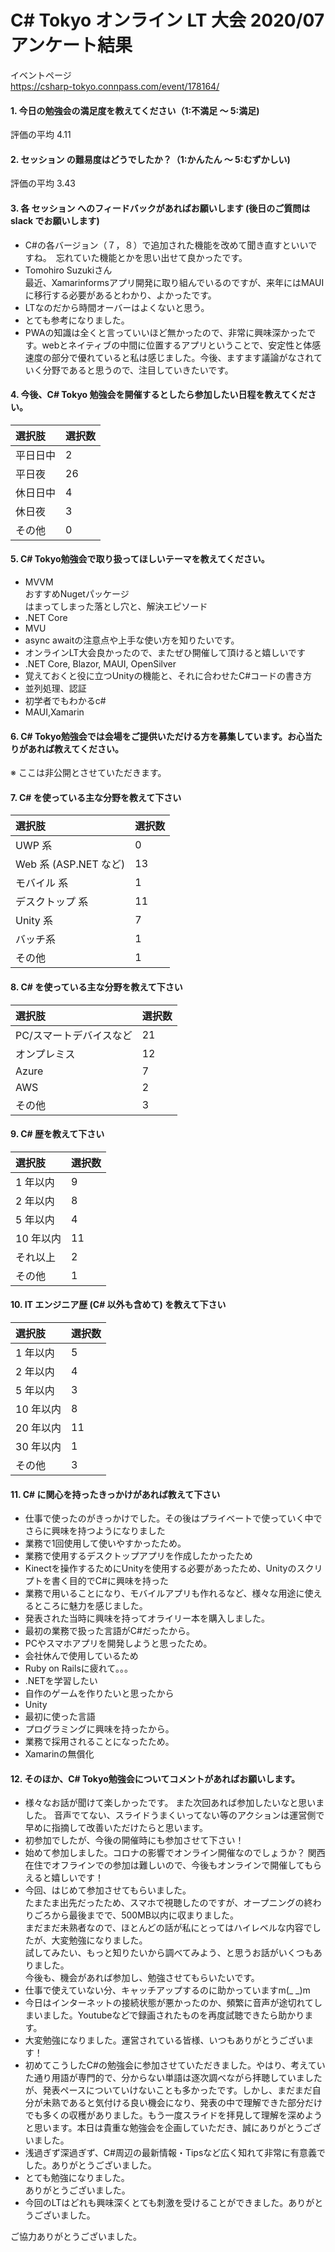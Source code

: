 # C# Tokyo オンライン LT 大会 2020/07 アンケート結果

イベントページ  
https://csharp-tokyo.connpass.com/event/178164/

#### 1. 今日の勉強会の満足度を教えてください（1:不満足 〜 5:満足)

評価の平均 4.11

#### 2. セッション の難易度はどうでしたか？（1:かんたん 〜 5:むずかしい)

評価の平均 3.43

#### 3. 各 セッション へのフィードバックがあればお願いします (後日のご質問は slack でお願いします)

* C#の各バージョン（７，８）で追加された機能を改めて聞き直すといいですね。　忘れていた機能とかを思い出せて良かったです。
* Tomohiro Suzukiさん  
最近、Xamarinformsアプリ開発に取り組んでいるのですが、来年にはMAUIに移行する必要があるとわかり、よかったです。
* LTなのだから時間オーバーはよくないと思う。
* とても参考になりました。
* PWAの知識は全くと言っていいほど無かったので、非常に興味深かったです。webとネイティブの中間に位置するアプリということで、安定性と体感速度の部分で優れていると私は感じました。今後、ますます議論がなされていく分野であると思うので、注目していきたいです。

#### 4. 今後、C# Tokyo 勉強会を開催するとしたら参加したい日程を教えてください。

| 選択肢 | 選択数 |
|:-|:-|
| 平日日中 | 2 |	
| 平日夜   | 26 |
| 休日日中 | 4 |
| 休日夜   | 3 |
| その他   | 0 |

#### 5. C# Tokyo勉強会で取り扱ってほしいテーマを教えてください。

* MVVM  
おすすめNugetパッケージ  
はまってしまった落とし穴と、解決エピソード
* .NET Core
* MVU
* async awaitの注意点や上手な使い方を知りたいです。
* オンラインLT大会良かったので、またぜひ開催して頂けると嬉しいです
* .NET Core, Blazor, MAUI, OpenSilver
* 覚えておくと役に立つUnityの機能と、それに合わせたC#コードの書き方
* 並列処理、認証
* 初学者でもわかるc#
* MAUI,Xamarin

#### 6. C# Tokyo勉強会では会場をご提供いただける方を募集しています。お心当たりがあれば教えてください。

※ ここは非公開とさせていただきます。

#### 7. C# を使っている主な分野を教えて下さい

| 選択肢 | 選択数 |
|:-|:-|
| UWP 系                    | 0 |
| Web 系 (ASP[]().NET など) | 13 |
| モバイル 系               | 1 |
| デスクトップ 系           | 11 |
| Unity 系                  | 7 |
| バッチ系                  | 1 |
| その他                    | 1 |

#### 8. C# を使っている主な分野を教えて下さい

| 選択肢 | 選択数 |
|:-|:-|
| PC/スマートデバイスなど | 21 |
| オンプレミス | 12 |
| Azure | 7 |
| AWS | 2 |
| その他 | 3 |

#### 9. C# 歴を教えて下さい

| 選択肢 | 選択数 |
|:-|:-|
| 1 年以内 | 9 |
| 2 年以内 | 8 |
| 5 年以内 | 4 |
| 10 年以内 | 11 |
| それ以上 | 2 |
| その他 | 1 |

#### 10. IT エンジニア歴 (C# 以外も含めて) を教えて下さい

| 選択肢 | 選択数 |
|:-|:-|
| 1 年以内 | 5 |
| 2 年以内 | 4 |
| 5 年以内 | 3 |
| 10 年以内 | 8 |
| 20 年以内 | 11 |
| 30 年以内 | 1 |
| その他 | 3 |

#### 11. C# に関心を持ったきっかけがあれば教えて下さい

* 仕事で使ったのがきっかけでした。その後はプライベートで使っていく中でさらに興味を持つようになりました
* 業務で1回使用して使いやすかったため。
* 業務で使用するデスクトップアプリを作成したかったため
* Kinectを操作するためにUnityを使用する必要があったため、Unityのスクリプトを書く目的でC#に興味を持った
* 業務で用いることになり、モバイルアプリも作れるなど、様々な用途に使えるところに魅力を感じました。
* 発表された当時に興味を持ってオライリー本を購入しました。
* 最初の業務で扱った言語がC#だったから。
* PCやスマホアプリを開発しようと思ったため。
* 会社休んで使用しているため
* Ruby on Railsに疲れて。。。
* .NETを学習したい
* 自作のゲームを作りたいと思ったから
* Unity
* 最初に使った言語
* プログラミングに興味を持ったから。
* 業務で採用されることになったため。
* Xamarinの無償化

#### 12. そのほか、C# Tokyo勉強会についてコメントがあればお願いします。

* 様々なお話が聞けて楽しかったです。 
また次回あれば参加したいなと思いました。
音声でてない、スライドうまくいってない等のアクションは運営側で早めに指摘して改善いただけたらと思います。
* 初参加でしたが、今後の開催時にも参加させて下さい！
* 始めて参加しました。コロナの影響でオンライン開催なのでしょうか？
関西在住でオフラインでの参加は難しいので、今後もオンラインで開催してもらえると嬉しいです！
* 今回、はじめて参加させてもらいました。  
たまたま出先だったため、スマホで視聴したのですが、オープニングの終わりごろから最後までで、500MB以内に収まりました。  
まだまだ未熟者なので、ほとんどの話が私にとってはハイレベルな内容でしたが、大変勉強になりました。  
試してみたい、もっと知りたいから調べてみよう、と思うお話がいくつもありました。  
今後も、機会があれば参加し、勉強させてもらいたいです。
* 仕事で使えていない分、キャッチアップするのに助かっていますm(_ _)m
* 今日はインターネットの接続状態が悪かったのか、頻繁に音声が途切れてしまいました。Youtubeなどで録画されたものを再度試聴できたら助かります。
* 大変勉強になりました。運営されている皆様、いつもありがとうございます！
* 初めてこうしたC#の勉強会に参加させていただきました。やはり、考えていた通り用語が専門的で、分からない単語は逐次調べながら拝聴していましたが、発表ペースについていけないことも多かったです。しかし、まだまだ自分が未熟であると気付ける良い機会になり、発表の中で理解できた部分だけでも多くの収穫がありました。もう一度スライドを拝見して理解を深めようと思います。本日は貴重な勉強会を企画していただき、誠にありがとうございました。
* 浅過ぎず深過ぎず、C#周辺の最新情報・Tipsなど広く知れて非常に有意義でした。ありがとうございました。
* とても勉強になりました。  
ありがとうございました。
* 今回のLTはどれも興味深くとても刺激を受けることができました。ありがとうございました。

ご協力ありがとうございました。
